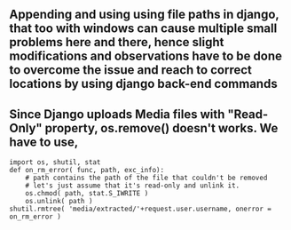 ## Appending and using using file paths in django, that too with windows can cause multiple small problems here and there, hence slight modifications and observations have to be done to overcome the issue and reach to correct locations by using django back-end commands

## Since Django uploads Media files with "Read-Only" property, os.remove() doesn't works. We have to use,
```
import os, shutil, stat
def on_rm_error( func, path, exc_info):
    # path contains the path of the file that couldn't be removed
    # let's just assume that it's read-only and unlink it.
    os.chmod( path, stat.S_IWRITE )
    os.unlink( path )
shutil.rmtree( 'media/extracted/'+request.user.username, onerror = on_rm_error )
```
